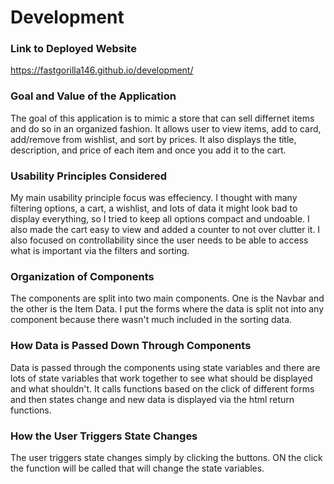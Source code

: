 # Development

### Link to Deployed Website
https://fastgorilla146.github.io/development/

### Goal and Value of the Application
The goal of this application is to mimic a store that can sell differnet items and do 
so in an organized fashion. It allows user to view items, add to card, add/remove from wishlist, 
and sort by prices. It also displays the title, description, and price of each item and once you add 
it to the cart. 

### Usability Principles Considered
My main usability principle focus was effeciency. I thought with many filtering options, a cart, a wishlist, and lots
of data it might look bad to display everything, so I tried to keep all options compact and undoable. I also made the cart 
easy to view and added a counter to not over clutter it. I also focused on controllability since the user needs to be able to access
what is important via the filters and sorting. 

### Organization of Components
The components are split into two main components. One is the Navbar and the other is the Item Data. I put the forms 
where the data is split not into any component because there wasn't much included in the sorting data. 

### How Data is Passed Down Through Components
Data is passed through the components using state variables and there are lots of state variables that work together
to see what should be displayed and what shouldn't. It calls functions based on the click of different forms 
and then states change and new data is displayed via the html return functions.

### How the User Triggers State Changes
The user triggers state changes simply by clicking the buttons. ON the click the function will be called that
will change the state variables. 

